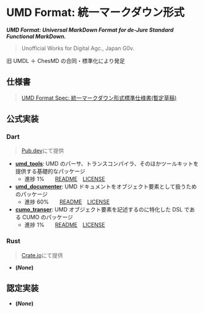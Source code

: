 # UMD Format: 統一マークダウン形式

**_UMD Format: Universal MarkDown Format for de-Jure Standard Functional MarkDown._**

> Unofficial Works for Digital Agc., Japan G0v.

旧 UMDL ＋ ChesMD の合同・標準化により発足

## 仕様書

> [UMD Format Spec: 統一マークダウン形式標準仕様書(暫定草稿)](./docs/specs/spec.md)

## 公式実装

### Dart

> [Pub.dev](pub.dev)にて提供

- **[umd_tools](pub.dev/packages/umd_tools)**: UMD のパーサ、トランスコンパイラ、そのほかツールキットを提供する基礎的なパッケージ
  - 進捗 1%　　[README](./UMD_Tools/README.md)　[LICENSE](./UMD_Tools/LICENSE)
- **[umd_documenter](pub.dev/packages/umd_documenter)**: UMD ドキュメントをオブジェクト要素として扱うためのパッケージ
  - 進捗 60%　　[README](./UMD_Documenter/README.md)　[LICENSE](./UMD_Documenter/LICENSE)
- **[cumo_transer](pub.dev/packages/cumo_transer)**: UMD オブジェクト要素を記述するのに特化した DSL である CUMO のパッケージ
  - 進捗 1%　　[README](./CUMO_Transer/README.md)　[LICENSE](./CUMO_Transer/LICENSE)

### Rust

> [Crate.io](crate.io)にて提供

- **(_None_)**

## 認定実装

- **(_None_)**
